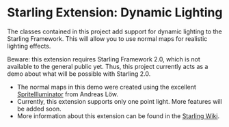 Starling Extension: Dynamic Lighting
====================================

The classes contained in this project add support for dynamic lighting to the Starling Framework. This will allow you to use normal maps for realistic lighting effects.

Beware: this extension requires Starling Framework 2.0, which is not available to the general public yet. Thus, this project currently acts as a demo about what will be possible with Starling 2.0.

* The normal maps in this demo were created using the excellent [SpriteIlluminator](https://www.codeandweb.com/spriteilluminator) from Andreas Löw.
* Currently, this extension supports only one point light. More features will be added soon. 
* More information about this extension can be found in the [Starling Wiki](link).